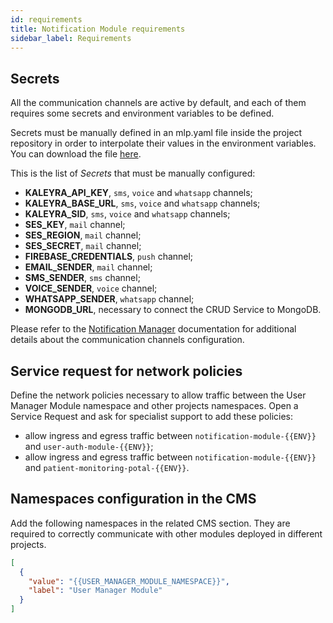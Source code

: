 ```yaml
---
id: requirements
title: Notification Module requirements
sidebar_label: Requirements
---
```




## Secrets

All the communication channels are active by default, and each of them requires some secrets and environment variables to be defined.

Secrets must be manually defined in an mlp.yaml file inside the project repository in order to interpolate their values in the environment variables. You can download the file <a download target="_blank" href="/docs_files_to_download/notification-module/mlp.yaml">here</a>.

This is the list of *Secrets* that must be manually configured:

 - **KALEYRA_API_KEY**, `sms`, `voice` and `whatsapp` channels;
 - **KALEYRA_BASE_URL**, `sms`, `voice` and `whatsapp` channels;
 - **KALEYRA_SID**, `sms`, `voice` and `whatsapp` channels;
 - **SES_KEY**, `mail` channel;
 - **SES_REGION**, `mail` channel;
 - **SES_SECRET**, `mail` channel;
 - **FIREBASE_CREDENTIALS**, `push` channel;
 - **EMAIL_SENDER**, `mail` channel;
 - **SMS_SENDER**, `sms` channel;
 - **VOICE_SENDER**, `voice` channel;
 - **WHATSAPP_SENDER**, `whatsapp` channel;
 - **MONGODB_URL**, necessary to connect the CRUD Service to MongoDB.

Please refer to the [Notification Manager][mia-notification-manager-env-var] documentation for additional details about the communication channels configuration.

## Service request for network policies

Define the network policies necessary to allow traffic between the User Manager Module namespace and other projects namespaces. Open a Service Request and ask for specialist support to add these policies:

- allow ingress and egress traffic between `notification-module-{{ENV}}` and `user-auth-module-{{ENV}}`;
- allow ingress and egress traffic between `notification-module-{{ENV}}` and `patient-monitoring-potal-{{ENV}}`.

## Namespaces configuration in the CMS

Add the following namespaces in the related CMS section. They are required to correctly communicate with other modules deployed in different projects.

```json
[
  {
    "value": "{{USER_MANAGER_MODULE_NAMESPACE}}",
    "label": "User Manager Module"
  }
]
```

[mia-crud-service]: /runtime_suite/crud-service/10_overview_and_usage.md
[mia-notification-manager]: /runtime_suite/notification-manager-service/20_configuration.md#channels-configuration
[mia-notification-manager-env-var]: /runtime_suite/notification-manager-service/20_configuration.md#environment-variables
[mia-sms-service]: /runtime_suite/sms-service/10_overview.md
[mia-mail-service]: /runtime_suite/ses-mail-notification-service/configuration.md
[mia-files-service]: /runtime_suite/files-service/configuration.mdx
[mia-timer-service]: /runtime_suite/timer-service/20_configuration.md
[mia-mlp]: https://github.com/mia-platform/mlp
[mlp-secrets-example]: https://github.com/mia-platform/mlp/blob/main/examples/example-cm-secret-config.yaml
